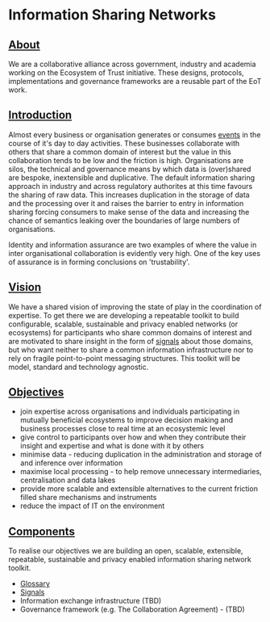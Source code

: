 # Information Sharing Networks

## [About](#about)

We are a collaborative alliance across government, industry and academia working on the Ecosystem of Trust initiative. These designs, protocols, implementations and governance frameworks are a reusable part of the EoT work.

## [Introduction](#introduction)

Almost every business or organisation generates or consumes [events](glossary.md#event) in the course of it's day to day activities. These businesses collaborate with others that share a common domain of interest but the value in this collaboration tends to be low and the friction is high. Organisations are silos, the technical and governance means by which data is (over)shared are bespoke, inextensible and duplicative. The default information sharing approach in industry and across regulatory authorites at this time favours the sharing of raw data. This increases duplication in the storage of data and the processing over it and raises the barrier to entry in information sharing forcing consumers to make sense of the data and increasing the chance of semantics leaking over the boundaries of large numbers of organisations.

Identity and information assurance are two examples of where the value in inter organisational collaboration is evidently very high. One of the key uses of assurance is in forming conclusions on 'trustability'.

## [Vision](#vision)

We have a shared vision of improving the state of play in the coordination of expertise. To get there we are developing a repeatable toolkit to build configurable, scalable, sustainable and privacy enabled networks (or ecosystems) for participants who share common domains of interest and are motivated to share insight in the form of [signals](glossary.md#signal) about those domains, but who want neither to share a common information infrastructure nor to rely on fragile point-to-point messaging structures. This toolkit will be model, standard and technology agnostic.

## [Objectives](#objectives)

- join expertise across organisations and individuals participating in mutually beneficial ecosystems to improve decision making and business processes close to real time at an ecosystemic level
- give control to participants over how and when they contribute their insight and expertise and what is done with it by others
- minimise data - reducing duplication in the administration and storage of and inference over information
- maximise local processing - to help remove unnecessary intermediaries, centralisation and data lakes
- provide more scalable and extensible alternatives to the current friction filled share mechanisms and instruments
- reduce the impact of IT on the environment

## [Components](#components)

To realise our objectives we are building an open, scalable, extensible, repeatable, sustainable and privacy enabled information sharing network toolkit.

- [Glossary](glossary.md)
- [Signals](https://github.com/information-sharing-networks/signals)
- Information exchange infrastructure (TBD)
- Governance framework (e.g. The Collaboration Agreement) - (TBD)

